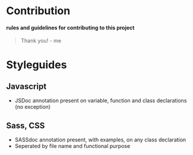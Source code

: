 # Contribution
#### rules and guidelines for contributing to this project

> Thank you! - me

# Styleguides
## Javascript
* JSDoc annotation present on variable, function and class declarations (no exception)

## Sass, CSS
* SASSdoc annotation present, with examples, on any class declaration
* Seperated by file name and functional purpose


